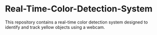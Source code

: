 # Real-Time-Color-Detection-System
This repository contains a real-time color detection system designed to identify and track yellow objects using a webcam. 
